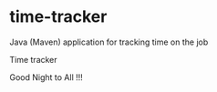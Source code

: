 # time-tracker
Java (Maven) application for tracking time on the job

Time tracker

Good Night to All !!!
